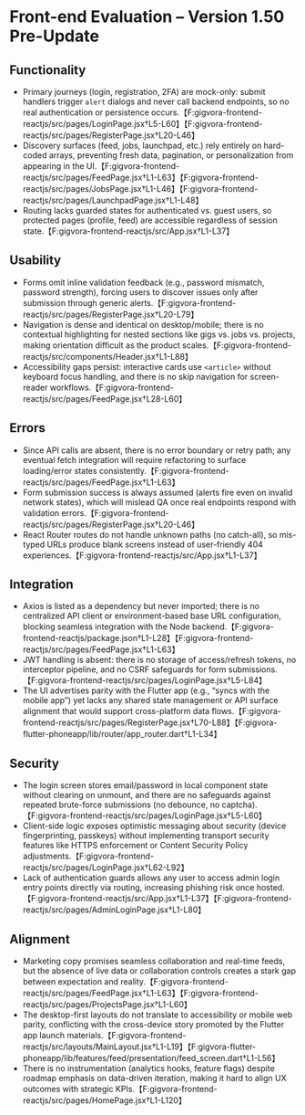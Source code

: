 # Front-end Evaluation – Version 1.50 Pre-Update

## Functionality
- Primary journeys (login, registration, 2FA) are mock-only: submit handlers trigger `alert` dialogs and never call backend endpoints, so no real authentication or persistence occurs.【F:gigvora-frontend-reactjs/src/pages/LoginPage.jsx†L5-L60】【F:gigvora-frontend-reactjs/src/pages/RegisterPage.jsx†L20-L46】
- Discovery surfaces (feed, jobs, launchpad, etc.) rely entirely on hard-coded arrays, preventing fresh data, pagination, or personalization from appearing in the UI.【F:gigvora-frontend-reactjs/src/pages/FeedPage.jsx†L1-L63】【F:gigvora-frontend-reactjs/src/pages/JobsPage.jsx†L1-L46】【F:gigvora-frontend-reactjs/src/pages/LaunchpadPage.jsx†L1-L48】
- Routing lacks guarded states for authenticated vs. guest users, so protected pages (profile, feed) are accessible regardless of session state.【F:gigvora-frontend-reactjs/src/App.jsx†L1-L37】

## Usability
- Forms omit inline validation feedback (e.g., password mismatch, password strength), forcing users to discover issues only after submission through generic alerts.【F:gigvora-frontend-reactjs/src/pages/RegisterPage.jsx†L20-L79】
- Navigation is dense and identical on desktop/mobile; there is no contextual highlighting for nested sections like gigs vs. jobs vs. projects, making orientation difficult as the product scales.【F:gigvora-frontend-reactjs/src/components/Header.jsx†L1-L88】
- Accessibility gaps persist: interactive cards use `<article>` without keyboard focus handling, and there is no skip navigation for screen-reader workflows.【F:gigvora-frontend-reactjs/src/pages/FeedPage.jsx†L28-L60】

## Errors
- Since API calls are absent, there is no error boundary or retry path; any eventual fetch integration will require refactoring to surface loading/error states consistently.【F:gigvora-frontend-reactjs/src/pages/FeedPage.jsx†L1-L63】
- Form submission success is always assumed (alerts fire even on invalid network states), which will mislead QA once real endpoints respond with validation errors.【F:gigvora-frontend-reactjs/src/pages/RegisterPage.jsx†L20-L46】
- React Router routes do not handle unknown paths (no catch-all), so mis-typed URLs produce blank screens instead of user-friendly 404 experiences.【F:gigvora-frontend-reactjs/src/App.jsx†L1-L37】

## Integration
- Axios is listed as a dependency but never imported; there is no centralized API client or environment-based base URL configuration, blocking seamless integration with the Node backend.【F:gigvora-frontend-reactjs/package.json†L1-L28】【F:gigvora-frontend-reactjs/src/pages/FeedPage.jsx†L1-L63】
- JWT handling is absent: there is no storage of access/refresh tokens, no interceptor pipeline, and no CSRF safeguards for form submissions.【F:gigvora-frontend-reactjs/src/pages/LoginPage.jsx†L5-L84】
- The UI advertises parity with the Flutter app (e.g., “syncs with the mobile app”) yet lacks any shared state management or API surface alignment that would support cross-platform data flows.【F:gigvora-frontend-reactjs/src/pages/RegisterPage.jsx†L70-L88】【F:gigvora-flutter-phoneapp/lib/router/app_router.dart†L1-L34】

## Security
- The login screen stores email/password in local component state without clearing on unmount, and there are no safeguards against repeated brute-force submissions (no debounce, no captcha).【F:gigvora-frontend-reactjs/src/pages/LoginPage.jsx†L5-L60】
- Client-side logic exposes optimistic messaging about security (device fingerprinting, passkeys) without implementing transport security features like HTTPS enforcement or Content Security Policy adjustments.【F:gigvora-frontend-reactjs/src/pages/LoginPage.jsx†L62-L92】
- Lack of authentication guards allows any user to access admin login entry points directly via routing, increasing phishing risk once hosted.【F:gigvora-frontend-reactjs/src/App.jsx†L1-L37】【F:gigvora-frontend-reactjs/src/pages/AdminLoginPage.jsx†L1-L80】

## Alignment
- Marketing copy promises seamless collaboration and real-time feeds, but the absence of live data or collaboration controls creates a stark gap between expectation and reality.【F:gigvora-frontend-reactjs/src/pages/FeedPage.jsx†L1-L63】【F:gigvora-frontend-reactjs/src/pages/ProjectsPage.jsx†L1-L60】
- The desktop-first layouts do not translate to accessibility or mobile web parity, conflicting with the cross-device story promoted by the Flutter app launch materials.【F:gigvora-frontend-reactjs/src/layouts/MainLayout.jsx†L1-L19】【F:gigvora-flutter-phoneapp/lib/features/feed/presentation/feed_screen.dart†L1-L56】
- There is no instrumentation (analytics hooks, feature flags) despite roadmap emphasis on data-driven iteration, making it hard to align UX outcomes with strategic KPIs.【F:gigvora-frontend-reactjs/src/pages/HomePage.jsx†L1-L120】
